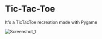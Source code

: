 # Tic-Tac-Toe
It's a TicTacToe recreation made with Pygame

![Screenshot_1](https://github.com/therealarfu/Tic-Tac-Toe/assets/112352728/d6d090ed-42c4-492c-aa41-08fd2109656c)
